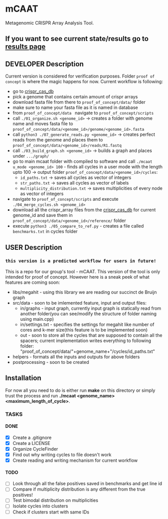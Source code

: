 # mCAAT

Metagenomic CRISPR Array Analysis Tool. 


## If you want to see current state/results go to [results page](https://github.com/RNABioInfo/mcaat/blob/main/proof_of_concept/all_files)

## DEVELOPER Description

Current version is considered for verification purposes. Folder ```proof of concept``` is where the magic happens for now. Current workflow is following:
- go to [crispr_cas_db](https://crisprcas.i2bc.paris-saclay.fr/MainDb/StrainList#)
- pick a genome that contains certain amount of crispr arrays
- download fasta file from there to ```proof_of_concept/data/``` folder 
- make sure to name your fasta file as it is named in database
- from ```proof_of_concept/data ``` navigate to ```proof_of_concept/scripts``` 
- call ```./01_organize.sh <genome_id>``` -> creates a folder with genome name and moves fasta file to ```proof_of_concept/data/<genome_id>/genome/<genome_id>.fasta```
- call ```python3 ./07_generate_reads.py <genome_id>``` -> creates perfect reads from the genome and places them to ```proof_of_concept/data/<genome_id>/reads/R1.fastq```
- call ```./03_build_graph.sh <genome_id>``` -> builds a graph and places under ```.../graph/```
- go to main mcaat folder with compiled to software and call ```./mcaat u_mode <genome_id> 100``` - finds all cycles in a user mode with the length upto 100 -> output folder ```proof_of_concept/data/<genome_id>/cycles```:
    - ```id_paths.txt``` -> saves all cycles as vector of integers
    - ```str_paths.txt``` -> saves all cycles as vector of labels
    - ```multiplicity_distribution.txt``` -> saves multiplicities of every node as vector of integers
- navigate to ```proof_of_concept/scripts``` and execute ```./04_merge_cycles.sh <genome_id>```
- download all the crispr_array files from the [crispr_cas_db](https://crisprcas.i2bc.paris-saclay.fr/MainDb/StrainList#) for current genome_id and save them in ```proof_of_concept/data/<genome_id>/reference/``` folder
- execute ```python3 ./05_compare_to_ref.py``` - creates a file called ```benchmarks.txt``` in cycles folder

## USER Description 
### ```this version is a predicted workflow for users in future!```  

This is a repo for our group's tool - mCAAT. This version of the tool is only intended for proof of concept. However here is a sneak peek of what features are coming soon:  
- libs/megahit - using this library we are reading our succinct de Bruijn graph
- src/data - soon to be imlemented feature, input and output files:
    - in/graphs - input graph, currently input graph is statically read from another folder(you can see/modify the structure of folder naming using main.cpp)
    - in/settings.txt - specifies the settings for megahit like number of cores and k-mer size(this feature is to be implemented soon)
    - out - soon to store all the cycles that are supposed to contain all the spacers; current implementation writes everything to following folder: "proof_of_concept/data/"+genome_name+"/cycles/id_paths.txt"
- helpers - formats all the inputs and outputs for above folders
- postprocessing - soon to be created


## Installation

For now all you need to do is either run __make__ on this directory or simply trust the process and run __./mcaat <genome_name> <maximum_length_of_cycle>__.


### TASKS
#### DONE
- [x] Create a .gitignore
- [x] Create a LICENSE
- [x] Organize CycleFinder
- [x] Find out why writing cycles to file doesn't work
- [X] Create reading and writing mechanism for current workflow
#### TODO
- [ ] Look through all the false positives saved in benchmarks and get line id
- [ ] Compare if multiplicity distribution is any different from the true positives!
- [ ] Test bimodal distribution on multiplicities
- [ ] Isolate cycles into clusters
- [ ] Check if clusters start with same IDs 